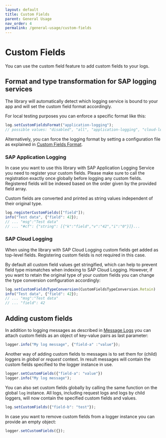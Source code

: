 ```yaml
---
layout: default
title: Custom Fields
parent: General Usage
nav_order: 4
permalink: /general-usage/custom-fields
---
```


# Custom Fields

You can use the custom field feature to add custom fields to your logs.


## Format and type transformation for SAP logging services

The library will automatically detect which logging service is bound to your app and will set the custom field format accordingly.

For local testing purposes you can enforce a specific format like this:

```js
log.setCustomFieldsFormat("application-logging");
// possible values: "disabled", "all", "application-logging", "cloud-logging", "default"
```

Alternatively, you can force the logging format by setting a configuration file as explained in [Custom Fields Format](/cf-nodejs-logging-support/configuration/custom-fields-format).

### SAP Application Logging

In case you want to use this library with SAP Application Logging Service you need to register your custom fields.
Please make sure to call the registration exactly once globally before logging any custom fields.
Registered fields will be indexed based on the order given by the provided field array.

Custom fields are converted and printed as string values independent of their original type.

```js
log.registerCustomFields(["field"]);
info("Test data", {"field": 42}); 
// ... "msg":"Test data" 
// ... "#cf": {"string": [{"k":"field","v":"42","i":"0"}]}...
```

### SAP Cloud Logging

When using the library with SAP Cloud Logging custom fields get added as top-level fields.
Registering custom fields is not required in this case.

By default all custom field values get stringified, which can help to prevent field type mismatches when indexing to SAP Cloud Logging.
However, if you want to retain the original type of your custom fields you can change the type conversion configuration accordingly:

```js
log.setCustomFieldsTypeConversion(CustomFieldsTypeConversion.Retain)
info("Test data", {"field": 42}); 
// ... "msg":"Test data" 
// ... "field": 42
```

## Adding custom fields

In addition to logging messages as described in [Message Logs](/cf-nodejs-logging-support/general-usage/message-logs) you can attach custom fields as an object of key-value pairs as last parameter:

```js
logger.info("My log message", {"field-a" :"value"}); 
```

Another way of adding custom fields to messages is to set them for (child) loggers in *global* or *request* context.
In result messages will contain the custom fields specified to the logger instance in use.

```js
logger.setCustomFields({"field-a": "value"})
logger.info("My log message"); 
```

You can also set custom fields globally by calling the same function on the global `log` instance.
All logs, including request logs and logs by child loggers, will now contain the specified custom fields and values.

```js
log.setCustomFields({"field-b": "test"});
```

In case you want to remove custom fields from a logger instance you can provide an empty object:

```js
logger.setCustomFields({});
```
